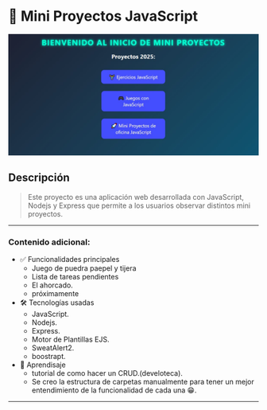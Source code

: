 # 📌 Mini Proyectos JavaScript

![Captura del Menu](./public/img/mini_proyectosJavaScript.jpg)

## Descripción

> Este proyecto es una aplicación web desarrollada con JavaScript, Nodejs y Express que permite a los usuarios observar distintos mini proyectos.

---

### Contenido adicional:

- ✅ Funcionalidades principales
    - Juego de puedra paepel y tijera
    - Lista de tareas pendientes
    - El ahorcado.
    - próximamente 
- 🛠️ Tecnologías usadas
    - JavaScript.
    - Nodejs.
    - Express.
    - Motor de Plantillas EJS.
    - SweatAlert2.
    - boostrapt.
- 🤝 Aprendisaje
    - tutorial de como hacer un           CRUD.(develoteca).
    - Se creo la estructura de            carpetas manualmente para           tener un mejor entendimiento        de la funcionalidad de cada         una 😁.
---
